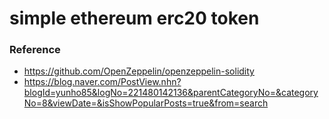 # simple ethereum erc20 token

### Reference
* https://github.com/OpenZeppelin/openzeppelin-solidity
* https://blog.naver.com/PostView.nhn?blogId=yunho85&logNo=221480142136&parentCategoryNo=&categoryNo=8&viewDate=&isShowPopularPosts=true&from=search

